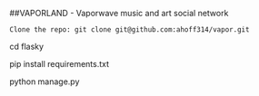 ##VAPORLAND - Vaporwave music and art social network

`Clone the repo: git clone git@github.com:ahoff314/vapor.git`

cd flasky

pip install requirements.txt

python manage.py